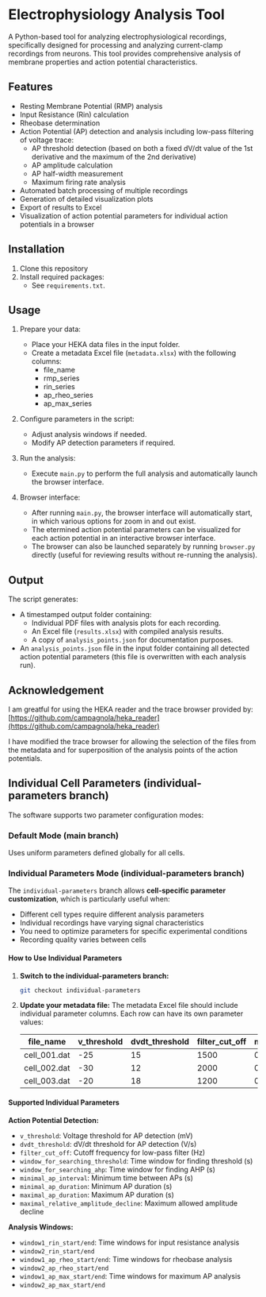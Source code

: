 # Electrophysiology Analysis Tool

A Python-based tool for analyzing electrophysiological recordings, specifically designed for processing and analyzing current-clamp recordings from neurons. This tool provides comprehensive analysis of membrane properties and action potential characteristics.

## Features

- Resting Membrane Potential (RMP) analysis
- Input Resistance (Rin) calculation
- Rheobase determination
- Action Potential (AP) detection and analysis including low-pass filtering of voltage trace:
  - AP threshold detection (based on both a fixed dV/dt value of the 1st derivative and the maximum of the 2nd derivative)
  - AP amplitude calculation
  - AP half-width measurement
  - Maximum firing rate analysis
- Automated batch processing of multiple recordings
- Generation of detailed visualization plots
- Export of results to Excel
- Visualization of action potential parameters for individual action potentials in a browser

## Installation

1. Clone this repository
2. Install required packages:
   - See `requirements.txt`.

## Usage

1. Prepare your data:
   - Place your HEKA data files in the input folder.
   - Create a metadata Excel file (`metadata.xlsx`) with the following columns:
     - file_name
     - rmp_series
     - rin_series
     - ap_rheo_series
     - ap_max_series

2. Configure parameters in the script:
   - Adjust analysis windows if needed.
   - Modify AP detection parameters if required.

3. Run the analysis:
   - Execute `main.py` to perform the full analysis and automatically launch the browser interface.

4. Browser interface:
   - After running `main.py`, the browser interface will automatically start, in which various options for zoom in and out exist.
   - The etermined action potential parameters can be visualized for each action potential in an interactive browser interface.
   - The browser can also be launched separately by running `browser.py` directly (useful for reviewing results without re-running the analysis).


## Output

The script generates:
- A timestamped output folder containing:
  - Individual PDF files with analysis plots for each recording.
  - An Excel file (`results.xlsx`) with compiled analysis results.
  - A copy of `analysis_points.json` for documentation purposes.
- An `analysis_points.json` file in the input folder containing all detected action potential parameters (this file is overwritten with each analysis run).

## Acknowledgement

I am greatful for using the HEKA reader and the trace browser provided by: [https://github.com/campagnola/heka_reader](https://github.com/campagnola/heka_reader)

I have modified the trace browser for allowing the selection of the files from the metadata and for superposition of the analysis points of the action potentials.

## Individual Cell Parameters (individual-parameters branch)

The software supports two parameter configuration modes:

### Default Mode (main branch)
Uses uniform parameters defined globally for all cells.

### Individual Parameters Mode (individual-parameters branch)

The `individual-parameters` branch allows **cell-specific parameter customization**, which is particularly useful when:

- Different cell types require different analysis parameters
- Individual recordings have varying signal characteristics  
- You need to optimize parameters for specific experimental conditions
- Recording quality varies between cells

#### How to Use Individual Parameters

1. **Switch to the individual-parameters branch:**
   ```bash
   git checkout individual-parameters
   ```

2. **Update your metadata file:**
   The metadata Excel file should include individual parameter columns. Each row can have its own parameter values:

   | file_name | v_threshold | dvdt_threshold | filter_cut_off | minimal_ap_duration | window1_rin_start | ... |
   |-----------|-------------|----------------|----------------|---------------------|-------------------|-----|
   | cell_001.dat | -25 | 15 | 1500 | 0.0005 | 0.01 | ... |
   | cell_002.dat | -30 | 12 | 2000 | 0.0007 | 0.01 | ... |
   | cell_003.dat | -20 | 18 | 1200 | 0.0004 | 0.01 | ... |

#### Supported Individual Parameters

**Action Potential Detection:**
- `v_threshold`: Voltage threshold for AP detection (mV)
- `dvdt_threshold`: dV/dt threshold for AP detection (V/s)  
- `filter_cut_off`: Cutoff frequency for low-pass filter (Hz)
- `window_for_searching_threshold`: Time window for finding threshold (s)
- `window_for_searching_ahp`: Time window for finding AHP (s)
- `minimal_ap_interval`: Minimum time between APs (s)
- `minimal_ap_duration`: Minimum AP duration (s)
- `maximal_ap_duration`: Maximum AP duration (s)
- `maximal_relative_amplitude_decline`: Maximum allowed amplitude decline

**Analysis Windows:**
- `window1_rin_start/end`: Time windows for input resistance analysis
- `window2_rin_start/end`
- `window1_ap_rheo_start/end`: Time windows for rheobase analysis
- `window2_ap_rheo_start/end` 
- `window1_ap_max_start/end`: Time windows for maximum AP analysis
- `window2_ap_max_start/end`